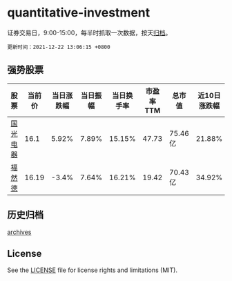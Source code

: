 # quantitative-investment

证券交易日，9:00-15:00，每半时抓取一次数据，按天[归档](archives)。

`更新时间：2021-12-22 13:06:15 +0800`

## 强势股票

|股票|当前价|当日涨跌幅|当日振幅|当日换手率|市盈率TTM|总市值|近10日涨跌幅|
|----|----|----|----|----|----|----|----|
|[国光电器](https://xueqiu.com/S/SZ002045)|16.1|5.92%|7.89%|15.15%|47.73|75.46亿|21.88%|
|[福然德](https://xueqiu.com/S/SH605050)|16.19|-3.4%|7.64%|16.21%|19.42|70.43亿|34.92%|

## 历史归档

[archives](archives)

## License

See the [LICENSE](LICENSE) file for license rights and limitations (MIT).